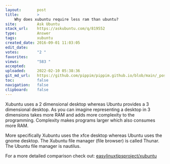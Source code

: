 ```yaml
---
layout:       post
title:        >
    Why does xubuntu require less ram than ubuntu?
site:         Ask Ubuntu
stack_url:    https://askubuntu.com/q/819552
type:         Answer
tags:         xubuntu
created_date: 2016-09-01 11:03:05
edit_date:    
votes:        "2 "
favorites:    
views:        "583 "
accepted:     
uploaded:     2022-02-10 05:38:36
git_md_url:   https://github.com/pippim/pippim.github.io/blob/main/_posts/2016/2016-09-01-Why-does-xubuntu-require-less-ram-than-ubuntu_.md
toc:          false
navigation:   false
clipboard:    false
---
```


Xubuntu uses a 2 dimensional desktop whereas Ubuntu provides a 3 dimensional desktop. As you can imagine representing a desktop in 3 dimensions takes more RAM and adds more complexity to the programming. Complexity makes programs larger which also consumes more RAM.

More specifically Xubuntu uses the xfce desktop whereas Ubuntu uses the gnome desktop. The Xubuntu file manager (file browser) is called Thunar. The Ubuntu file manager is nautilus.

For a more detailed comparison check out: [easylinuxtipsproject/xubuntu][1]


  [1]: https://sites.google.com/site/easylinuxtipsproject/xubuntu
